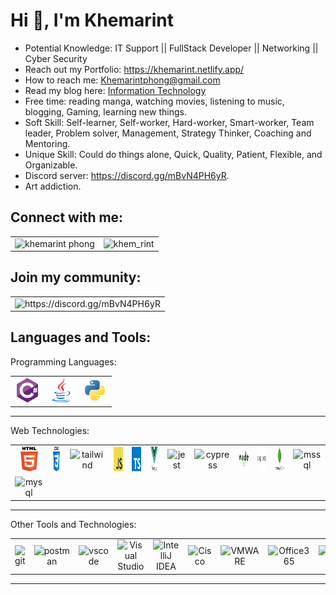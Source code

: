 # Hi 👋, I'm Khemarint


- Potential Knowledge: IT Support || FullStack Developer || Networking || Cyber Security 
- Reach out my Portfolio: https://khemarint.netlify.app/
- How to reach me: Khemarintphong@gmail.com
- Read my blog here: <a href="https://wangster.notion.site/Information-Technologies-78afa214357643fba64f90689532a695?pvs=4" target="blank"><img align="center" />Information Technology</a>
- Free time: reading manga, watching movies, listening to music, blogging, Gaming, learning new things.
- Soft Skill: Self-learner, Self-worker, Hard-worker, Smart-worker, Team leader, Problem solver, Management, Strategy Thinker, Coaching and Mentoring.
- Unique Skill: Could do things alone, Quick, Quality, Patient, Flexible, and Organizable.
- Discord server: https://discord.gg/mBvN4PH6yR.
- Art addiction.  
## Connect with me:

| | |
|:---:|:---:|
| <img src="https://raw.githubusercontent.com/rahuldkjain/github-profile-readme-generator/master/src/images/icons/Social/facebook.svg" alt="khemarint phong" height="30" width="40"/> | <img src="https://raw.githubusercontent.com/rahuldkjain/github-profile-readme-generator/master/src/images/icons/Social/instagram.svg" alt="khem_rint" height="30" width="40"/> |

## Join my community:
| |
|:---:|
| <img src="https://static.vecteezy.com/system/resources/previews/018/930/604/original/discord-logo-discord-icon-transparent-free-png.png" alt="https://discord.gg/mBvN4PH6yR" height="60" width="60"/> |

## Languages and Tools:


Programming Languages:

| | | |
|:---:|:---:|:---:|
| <img src="https://raw.githubusercontent.com/devicons/devicon/master/icons/csharp/csharp-original.svg" alt="csharp" width="40" height="40"/> | <img src="https://raw.githubusercontent.com/devicons/devicon/master/icons/java/java-original.svg" alt="java" width="40" height="40"/> | <img src="https://raw.githubusercontent.com/devicons/devicon/master/icons/python/python-original.svg" alt="python" width="40" height="40"/> |

---

Web Technologies:

| | | | | | | | | | | | |
|:---:|:---:|:---:|:---:|:---:|:---:|:---:|:---:|:---:|:---:|:---:|:---:|
| <img src="https://raw.githubusercontent.com/devicons/devicon/master/icons/html5/html5-original-wordmark.svg" alt="html5" width="40" height="40"/> | <img src="https://raw.githubusercontent.com/devicons/devicon/master/icons/css3/css3-original-wordmark.svg" alt="css3" width="40" height="40"/> | <img src="https://www.vectorlogo.zone/logos/tailwindcss/tailwindcss-icon.svg" alt="tailwind" width="40" height="40"/> | <img src="https://raw.githubusercontent.com/devicons/devicon/master/icons/javascript/javascript-original.svg" alt="javascript" width="40" height="40"/> | <img src="https://raw.githubusercontent.com/devicons/devicon/master/icons/typescript/typescript-original.svg" alt="typescript" width="40" height="40"/> | <img src="https://raw.githubusercontent.com/devicons/devicon/master/icons/vuejs/vuejs-original-wordmark.svg" alt="vuejs" width="40" height="40"/> | <img src="https://www.vectorlogo.zone/logos/jestjsio/jestjsio-icon.svg" alt="jest" width="40" height="40"/> | <img src="https://raw.githubusercontent.com/simple-icons/simple-icons/6e46ec1fc23b60c8fd0d2f2ff46db82e16dbd75f/icons/cypress.svg" alt="cypress" width="40" height="40"/> | <img src="https://raw.githubusercontent.com/devicons/devicon/master/icons/nodejs/nodejs-original-wordmark.svg" alt="nodejs" width="40" height="40"/> | <img src="https://raw.githubusercontent.com/devicons/devicon/master/icons/express/express-original-wordmark.svg" alt="express" width="40" height="40"/> | <img src="https://raw.githubusercontent.com/devicons/devicon/master/icons/mongodb/mongodb-original-wordmark.svg" alt="mongodb" width="40" height="40"/> | <img src="https://www.svgrepo.com/show/303229/microsoft-sql-server-logo.svg" alt="mssql" width="40" height="40"/> |
| <img src="https://w7.pngwing.com/pngs/385/582/png-transparent-mysql-workbench-macos-bigsur-icon-thumbnail.png" alt="mysql" width="40" height="40"/> |  

---

Other Tools and Technologies:

| | | | | | | | | | | | | | |
|:---:|:---:|:---:|:---:|:---:|:---:|:---:|:---:|:---:|:---:|:---:|:---:|:---:|:---:|
| <img src="https://www.vectorlogo.zone/logos/git-scm/git-scm-icon.svg" alt="git" width="40" height="40"/> | <img src="https://user-images.githubusercontent.com/806104/89702233-b18b1480-d904-11ea-88e5-962f9689be08.png" alt="postman" width="40" height="40"/> | <img src="https://external-content.duckduckgo.com/iu/?u=https%3A%2F%2Fcode.visualstudio.com%2Fassets%2Fimages%2Fcode-stable.png&f=1&nofb=1&ipt=d3e4e45b615b7da23e17f2e6bd9c28000aaf5856c376384ba5dc919c5756f0fb&ipo=images" alt="vscode" width="40" height="40"/> | <img src="http://upload.turkcewiki.org/wikipedia/commons/thumb/5/59/Visual_Studio_Icon_2019.svg/1200px-Visual_Studio_Icon_2019.svg.png" alt="Visual Studio" width="40" height="40"/> | <img src="https://brandslogos.com/wp-content/uploads/images/large/intellij-idea-logo.png" alt="IntelliJ IDEA" width="40" height="40"/> | <img src="https://external-content.duckduckgo.com/iu/?u=https%3A%2F%2Fhurbad.com%2Fwp-content%2Fuploads%2F2021%2F12%2FCisco-Packet-Tracer.png&f=1&nofb=1&ipt=252a0e013cdbdd07081652e86390f59eec9ccbe54b129450a86e360e858213d7&ipo=images" alt="Cisco" width="40" height="40"/> |  <img src="https://www.silentall.com/uploads/posts/2022-11/thumbs/vmware1.png" alt="VMWARE" width="40" height="40"/> | <img src="https://external-content.duckduckgo.com/iu/?u=https%3A%2F%2Fimages.squarespace-cdn.com%2Fcontent%2Fv1%2F540f5515e4b06c4e8629c108%2F1590564134493-VZ6C2LYWP1AIA2E32CEC%2FMicrosoft-Office-logo-2019.png&f=1&nofb=1&ipt=144b74cae26aceaea00f8d11d17c10d75f945e331adaba499c9f55fb36725294&ipo=images" alt="Office365" width="40" height="40"/> | <img src="https://external-content.duckduckgo.com/iu/?u=https%3A%2F%2Flogospng.org%2Fdownload%2Fwindows-11%2Flogo-windows-11-icon-1024.png&f=1&nofb=1&ipt=636f03393f14ed956afbda79822699dc1571c9d1a7c95e4c2b691739870a81df&ipo=images" alt="Windows" width="40" height="40"/> | <img src="https://raw.githubusercontent.com/devicons/devicon/master/icons/linux/linux-original.svg" alt="linux" width="40" height="40"/> | <img src="https://upload.wikimedia.org/wikipedia/commons/thumb/2/2b/Kali-dragon-icon.svg/768px-Kali-dragon-icon.svg.png?20211125065834" alt="Kali Linux" width="50" height="50"/> | 





---


